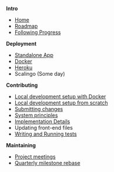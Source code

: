 **Intro**
* [Home](/HyphaApp/hypha/wiki)
* [Roadmap](/HyphaApp/hypha/wiki/Roadmap)
* [Following Progress](/HyphaApp/hypha/wiki/Following-progress)

**Deployment**

* [Standalone App](/HyphaApp/hypha/wiki/Deployment:-Standalone-App)
* [Docker](/HyphaApp/hypha/wiki/Deployment:-Docker)
* [Heroku](/HyphaApp/hypha/wiki/Deployment:-Heroku)
* Scalingo (Some day)

**Contributing**

* [Local development setup with Docker](/HyphaApp/hypha/wiki/Local-development-environment-with-docker)
* [Local development setup from scratch](/HyphaApp/hypha/wiki/Local-development-environment-from-scratch)
* [Submitting changes](/HyphaApp/hypha/wiki/Submitting-changes)
* [System principles](/HyphaApp/hypha/wiki/System-principles)
* [Implementation Details](/HyphaApp/hypha/wiki/Implementation)
* Updating front-end files
* [Writing and Running tests](/HyphaApp/hypha/wiki/Testing)

**Maintaining**

* [Project meetings](https://github.com/HyphaApp/hypha/wiki/Product-Meetings)
* [Quarterly milestone rebase](https://github.com/HyphaApp/hypha/wiki/Quarterly-milestone-rebase) 

